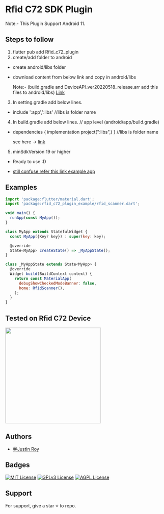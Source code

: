 # Rfid C72 SDK Plugin

Note:- This Plugin Support Android 11.

## Steps to follow
1. flutter pub add Rfid_c72_plugin
2. create/add folder to android
 -  create android/libs folder
 -  download content from below link and copy in android/libs
    
    Note:- (build.gradle and DeviceAPI_ver20220518_release.arr add this files to android/libs) [Link](https://github.com/Justin-roy/Rfid_c72_plugin/tree/main/android/libs)

3. In setting.gradle add below lines.
 - include ':app',':libs' //libs is folder name
4. In build.gradle add below lines. // app level (android/app/build.gradle)
 - dependencies {
   implementation project(":libs",)
   }
   //libs is folder name
   
   see here -> [link](https://github.com/Justin-roy/Rfid_c72_plugin/blob/main/example/android/app/build.gradle)
   
5. minSdkVersion 19 or higher
 - Ready to use :D 
    
- [still confuse refer this link example app](https://github.com/Justin-roy/Rfid_c72_plugin/tree/main/example)
    

## Examples

```javascript
import 'package:flutter/material.dart';
import 'package:rfid_c72_plugin_example/rfid_scanner.dart';

void main() {
  runApp(const MyApp());
}

class MyApp extends StatefulWidget {
  const MyApp({Key? key}) : super(key: key);

  @override
  State<MyApp> createState() => _MyAppState();
}

class _MyAppState extends State<MyApp> {
  @override
  Widget build(BuildContext context) {
    return const MaterialApp(
      debugShowCheckedModeBanner: false,
      home: RfidScanner(),
    );
  }
}
```

## Tested on Rfid C72 Device

<img width="300" src="https://firebasestorage.googleapis.com/v0/b/instagram-clone-cf306.appspot.com/o/github_ss%2Frfid_c72.jpg?alt=media&token=e1a8d8f0-a615-482f-805c-f474434a8792&_gl=1*8sr3gl*_ga*NTMyNDY1MDA5LjE2NTgyOTQxNDg.*_ga_CW55HF8NVT*MTY4NTYxNzk4My4yMS4xLjE2ODU2MTgwOTAuMC4wLjA."> 

## Authors

- [@Justin Roy](https://www.linkedin.com/in/justin-roy-4817551ba/)

## Badges

[![MIT License](https://img.shields.io/badge/License-MIT-green.svg)](https://choosealicense.com/licenses/mit/)
[![GPLv3 License](https://img.shields.io/badge/License-GPL%20v3-yellow.svg)](https://opensource.org/licenses/)
[![AGPL License](https://img.shields.io/badge/license-AGPL-blue.svg)](http://www.gnu.org/licenses/agpl-3.0)

## Support

For support, give a star ⭐ to repo.
